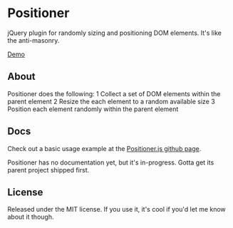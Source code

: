 Positioner
==========

jQuery plugin for randomly sizing and positioning DOM elements. It's like the anti-masonry.

[Demo](http://dfarnsworth.github.com/Positioner)

##	About

Positioner does the following:
1	Collect a set of DOM elements within the parent element
2	Resize the each element to a random available size
3	Position each element randomly within the parent element

##	Docs

Check out a basic usage example at the [Positioner.js github page](http://dfarnsworth.github.com/Positioner).

Positioner has no documentation yet, but it's in-progress. Gotta get its parent project shipped first.

## License
Released under the MIT license. If you use it, it's cool if you'd let me know about it though.
